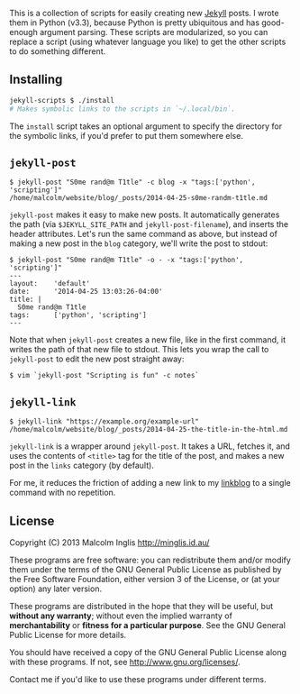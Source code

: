 
This is a collection of scripts for easily creating new [Jekyll](http://jekyllrb.com/) posts. I wrote them in Python (v3.3), because Python is pretty ubiquitous and has good-enough argument parsing. These scripts are modularized, so you can replace a script (using whatever language you like) to get the other scripts to do something different.


## Installing

``` sh
jekyll-scripts $ ./install
# Makes symbolic links to the scripts in `~/.local/bin`.
```

The `install` script takes an optional argument to specify the directory for the
symbolic links, if you'd prefer to put them somewhere else.


## `jekyll-post`

```
$ jekyll-post "S0me rand@m T1tle" -c blog -x "tags:['python', 'scripting']"
/home/malcolm/website/blog/_posts/2014-04-25-s0me-randm-t1tle.md
```

`jekyll-post` makes it easy to make new posts. It automatically generates the path (via `$JEKYLL_SITE_PATH` and `jekyll-post-filename`), and inserts the header attributes. Let's run the same command as above, but instead of making a new post in the `blog` category, we'll write the post to stdout:

```
$ jekyll-post "S0me rand@m T1tle" -o - -x "tags:['python', 'scripting']"
---
layout:    'default'
date:      '2014-04-25 13:03:26-04:00'
title: |
  S0me rand@m T1tle
tags:      ['python', 'scripting']
---
```

Note that when `jekyll-post` creates a new file, like in the first command, it writes the path of that new file to stdout. This lets you wrap the call to `jekyll-post` to edit the new post straight away:

```
$ vim `jekyll-post "Scripting is fun" -c notes`
```


## `jekyll-link`

```
$ jekyll-link "https://example.org/example-url"
/home/malcolm/website/blog/_posts/2014-04-25-the-title-in-the-html.md
```

`jekyll-link` is a wrapper around `jekyll-post`. It takes a URL, fetches it, and uses the contents of `<title>` tag for the title of the post, and makes a new post in the `links` category (by default).

For me, it reduces the friction of adding a new link to my [linkblog](http://minglis.id.au/links/index.html) to a single command with no repetition.


## License

Copyright (C) 2013 Malcolm Inglis <http://minglis.id.au/>

These programs are free software: you can redistribute them and/or modify them under the terms of the GNU General Public License as published by the Free Software Foundation, either version 3 of the License, or (at your option) any later version.

These programs are distributed in the hope that they will be useful, but **without any warranty**; without even the implied warranty of **merchantability** or **fitness for a particular purpose**. See the GNU General Public License for more details.

You should have received a copy of the GNU General Public License along with these programs. If not, see <http://www.gnu.org/licenses/>.

Contact me if you'd like to use these programs under different terms.


